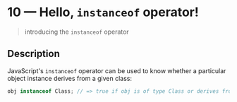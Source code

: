 # 10 &mdash; Hello, `instanceof` operator!
> introducing the `instanceof` operator

## Description

JavaScript's `instanceof` operator can be used to know whether a particular object instance derives from a given class:

```javascript
obj instanceof Class; // => true if obj is of type Class or derives from it
```